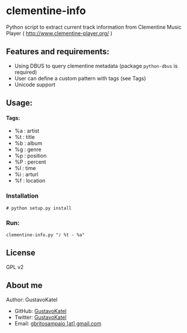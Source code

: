 # clementine-info

Python script to extract current track information from Clementine Music Player ( http://www.clementine-player.org/ )

## Features and requirements:

* Using DBUS to query clementine metadata (package `python-dbus` is required)
* User can define a custom pattern with tags (see Tags)
* Unicode support

## Usage:

#### Tags:

* %a : artist
* %t : title
* %b : album
* %g : genre
* %p : position
* %P : percent
* %l : time
* %i : arturl
* %f : location

### Installation

    # python setup.py install

### Run:

    clementine-info.py "♪ %t - %a"

## License

GPL v2

## About me

Author: GustavoKatel

* GitHub: [GustavoKatel](http://github.com/GustavoKatel "Github")
* Twitter: [GustavoKatel](http://twitter.com/GustavoKatel "Twitter")
* Email: [gbritosampaio [at] gmail.com](mailto:gbritosampaio@gmail.com "Email")
